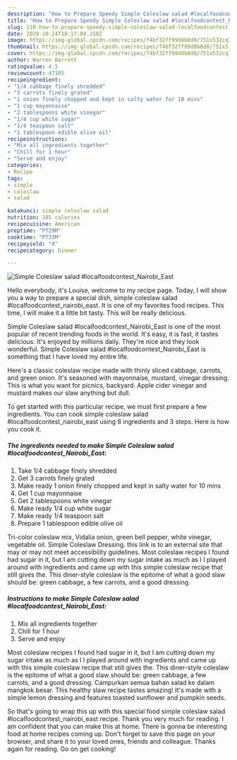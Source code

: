 ```yaml
---
description: "How to Prepare Speedy Simple Coleslaw salad #localfoodcontest_Nairobi_East"
title: "How to Prepare Speedy Simple Coleslaw salad #localfoodcontest_Nairobi_East"
slug: 110-how-to-prepare-speedy-simple-coleslaw-salad-localfoodcontest-nairobi-east
date: 2020-10-24T18:17:04.158Z
image: https://img-global.cpcdn.com/recipes/f4bf32ff99d8b8d0/751x532cq70/simple-coleslaw-salad-localfoodcontest_nairobi_east-recipe-main-photo.jpg
thumbnail: https://img-global.cpcdn.com/recipes/f4bf32ff99d8b8d0/751x532cq70/simple-coleslaw-salad-localfoodcontest_nairobi_east-recipe-main-photo.jpg
cover: https://img-global.cpcdn.com/recipes/f4bf32ff99d8b8d0/751x532cq70/simple-coleslaw-salad-localfoodcontest_nairobi_east-recipe-main-photo.jpg
author: Warren Barrett
ratingvalue: 4.5
reviewcount: 47105
recipeingredient:
- "1/4 cabbage finely shredded"
- "3 carrots finely grated"
- "1 onion finely chopped and kept in salty water for 10 mins"
- "1 cup mayonnaise"
- "2 tablespoons white vinegar"
- "1/4 cup white sugar"
- "1/4 teaspoon salt"
- "1 tablespoon edible olive oil"
recipeinstructions:
- "Mix all ingredients together"
- "Chill for 1 hour"
- "Serve and enjoy"
categories:
- Recipe
tags:
- simple
- coleslaw
- salad

katakunci: simple coleslaw salad 
nutrition: 285 calories
recipecuisine: American
preptime: "PT29M"
cooktime: "PT33M"
recipeyield: "4"
recipecategory: Dinner

---
```



![Simple Coleslaw salad #localfoodcontest_Nairobi_East](https://img-global.cpcdn.com/recipes/f4bf32ff99d8b8d0/751x532cq70/simple-coleslaw-salad-localfoodcontest_nairobi_east-recipe-main-photo.jpg)

Hello everybody, it's Louise, welcome to my recipe page. Today, I will show you a way to prepare a special dish, simple coleslaw salad #localfoodcontest_nairobi_east. It is one of my favorites food recipes. This time, I will make it a little bit tasty. This will be really delicious.

Simple Coleslaw salad #localfoodcontest_Nairobi_East is one of the most popular of recent trending foods in the world. It's easy, it is fast, it tastes delicious. It's enjoyed by millions daily. They're nice and they look wonderful. Simple Coleslaw salad #localfoodcontest_Nairobi_East is something that I have loved my entire life.

Here&#39;s a classic coleslaw recipe made with thinly sliced cabbage, carrots, and green onion. It&#39;s seasoned with mayonnaise, mustard, vinegar dressing. This is what you want for picnics, backyard. Apple cider vinegar and mustard makes our slaw anything but dull.


To get started with this particular recipe, we must first prepare a few ingredients. You can cook simple coleslaw salad #localfoodcontest_nairobi_east using 8 ingredients and 3 steps. Here is how you cook it.

<!--inarticleads1-->

##### The ingredients needed to make Simple Coleslaw salad #localfoodcontest_Nairobi_East:

1. Take 1/4 cabbage finely shredded
1. Get 3 carrots finely grated
1. Make ready 1 onion finely chopped and kept in salty water for 10 mins
1. Get 1 cup mayonnaise
1. Get 2 tablespoons white vinegar
1. Make ready 1/4 cup white sugar
1. Make ready 1/4 teaspoon salt
1. Prepare 1 tablespoon edible olive oil


Tri-color coleslaw mix, Vidalia onion, green bell pepper, white vinegar, vegetable oil. Simple Coleslaw Dressing. this link is to an external site that may or may not meet accessibility guidelines. Most coleslaw recipes I found had sugar in it, but I am cutting down my sugar intake as much as I I played around with ingredients and came up with this simple coleslaw recipe that still gives the. This diner-style coleslaw is the epitome of what a good slaw should be: green cabbage, a few carrots, and a good dressing. 

<!--inarticleads2-->

##### Instructions to make Simple Coleslaw salad #localfoodcontest_Nairobi_East:

1. Mix all ingredients together
1. Chill for 1 hour
1. Serve and enjoy


Most coleslaw recipes I found had sugar in it, but I am cutting down my sugar intake as much as I I played around with ingredients and came up with this simple coleslaw recipe that still gives the. This diner-style coleslaw is the epitome of what a good slaw should be: green cabbage, a few carrots, and a good dressing. Campurkan semua bahan salad ke dalam mangkok besar. This healthy slaw recipe tastes amazing! It&#39;s made with a simple lemon dressing and features toasted sunflower and pumpkin seeds. 

So that's going to wrap this up with this special food simple coleslaw salad #localfoodcontest_nairobi_east recipe. Thank you very much for reading. I am confident that you can make this at home. There is gonna be interesting food at home recipes coming up. Don't forget to save this page on your browser, and share it to your loved ones, friends and colleague. Thanks again for reading. Go on get cooking!
